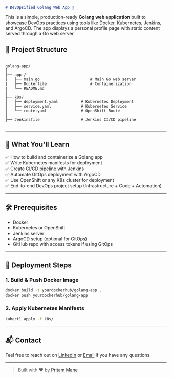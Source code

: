 ```markdown
# DevOpsified Golang Web App 🚀
```
This is a simple, production-ready **Golang web application** built to showcase DevOps practices using tools like Docker, Kubernetes, Jenkins, and ArgoCD. The app displays a personal profile page with static content served through a Go web server.


## 📁 Project Structure

```

golang-app/
│
├── app /
|   ├── main.go                      # Main Go web server
|   ├── Dockerfile                   # Containerization
|   └── README.md
│
├── k8s/
│   ├── deployment.yaml          # Kubernetes Deployment
│   ├── service.yaml             # Kubernetes Service
│   └── route.yaml               # OpenShift Route
│
├── Jenkinsfile                  # Jenkins CI/CD pipeline


````

---

## 🎯 What You'll Learn

✅ How to build and containerize a Golang app  
✅ Write Kubernetes manifests for deployment  
✅ Create CI/CD pipeline with Jenkins  
✅ Automate GitOps deployment with ArgoCD  
✅ Use OpenShift or any K8s cluster for deployment  
✅ End-to-end DevOps project setup (Infrastructure + Code + Automation)

---

## 🛠️ Prerequisites

- Docker
- Kubernetes or OpenShift
- Jenkins server
- ArgoCD setup (optional for GitOps)
- GitHub repo with access tokens if using GitOps

---

## 🚀 Deployment Steps

### 1. Build & Push Docker Image
```bash
docker build -t yourdockerhub/golang-app .
docker push yourdockerhub/golang-app
````

### 2. Apply Kubernetes Manifests

```bash
kubectl apply -f k8s/
```

---

## 📬 Contact

Feel free to reach out on [LinkedIn](https://www.linkedin.com/in/pritam-mane03/) or [Email](mailto:pritammane7666@gmail.com) if you have any questions.

---

> Built with ❤️ by [Pritam Mane](https://github.com/prritam)

```

